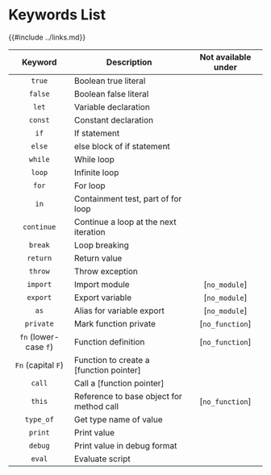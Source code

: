 Keywords List
=============

{{#include ../links.md}}

|        Keyword        | Description                              | Not available under |
| :-------------------: | ---------------------------------------- | :-----------------: |
|        `true`         | Boolean true literal                     |                     |
|        `false`        | Boolean false literal                    |                     |
|         `let`         | Variable declaration                     |                     |
|        `const`        | Constant declaration                     |                     |
|         `if`          | If statement                             |                     |
|        `else`         | else block of if statement               |                     |
|        `while`        | While loop                               |                     |
|        `loop`         | Infinite loop                            |                     |
|         `for`         | For loop                                 |                     |
|         `in`          | Containment test, part of for loop       |                     |
|      `continue`       | Continue a loop at the next iteration    |                     |
|        `break`        | Loop breaking                            |                     |
|       `return`        | Return value                             |                     |
|        `throw`        | Throw exception                          |                     |
|       `import`        | Import module                            |    [`no_module`]    |
|       `export`        | Export variable                          |    [`no_module`]    |
|         `as`          | Alias for variable export                |    [`no_module`]    |
|       `private`       | Mark function private                    |   [`no_function`]   |
| `fn` (lower-case `f`) | Function definition                      |   [`no_function`]   |
|  `Fn` (capital `F`)   | Function to create a [function pointer]  |                     |
|        `call`         | Call a [function pointer]                |                     |
|        `this`         | Reference to base object for method call |   [`no_function`]   |
|       `type_of`       | Get type name of value                   |                     |
|        `print`        | Print value                              |                     |
|        `debug`        | Print value in debug format              |                     |
|        `eval`         | Evaluate script                          |                     |
